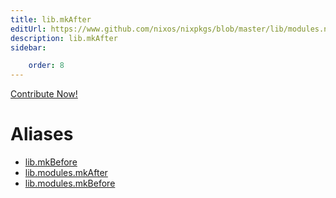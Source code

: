 ```yaml
---
title: lib.mkAfter
editUrl: https://www.github.com/nixos/nixpkgs/blob/master/lib/modules.nix#L1042C23
description: lib.mkAfter
sidebar:

    order: 8
---
```


<a href="https://www.github.com/nixos/nixpkgs/blob/master/lib/modules.nix#L1042C23">Contribute Now!</a>


# Aliases

- [lib.mkBefore](reference/lib/lib-mkBefore)
- [lib.modules.mkAfter](reference/lib/modules/lib-modules-mkAfter)
- [lib.modules.mkBefore](reference/lib/modules/lib-modules-mkBefore)


